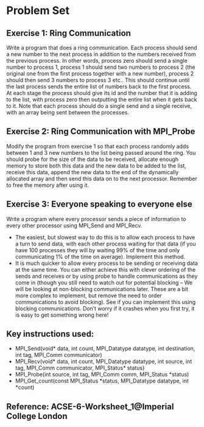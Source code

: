 # Problem Set

## Exercise 1: Ring Communication
Write a program that does a ring communication. Each process should send a new number to the next process in addition to the numbers received from the previous process. In other words, process zero should send a single number to process 1, process 1 should send two numbers to process 2 (the original one from the first process together with a new number), process 2 should then send 3 numbers to process 3 etc.. This should continue until the last process sends the entire list of numbers back to the first process. At each stage the process should give its id and the number that it is adding to the list, with process zero then outputting the entire list when it gets back to it. Note that each process should do a single send and a single receive, with an array being sent between the processes.

## Exercise 2: Ring Communication with MPI_Probe
Modify the program from exercise 1 so that each process randomly adds between 1 and 3 new numbers to the list being passed around the ring. You should probe for the size of the data to be received, allocate enough memory to store both this data and the new data to be added to the list, receive this data, append the new data to the end of the dynamically allocated array and then send this data on to the next processor. Remember to free the memory after using it.

## Exercise 3: Everyone speaking to everyone else
Write a program where every processor sends a piece of information to every other processor using MPI_Send and MPI_Recv.
*	The easiest, but slowest way to do this is to allow each process to have a turn to send data, with each other process waiting for that data (if you have 100 processes they will by waiting 99% of the time and only communicating 1% of the time on average). Implement this method.
*	It is much quicker to allow every process to be sending or receiving data at the same time. You can either achieve this with clever ordering of the sends and receives or by using probe to handle communications as they come in (though you still need to watch out for potential blocking – We will be looking at non-blocking communications later. These are a bit more complex to implement, but remove the need to order communications to avoid blocking). See if you can implement this using blocking communications. Don’t worry if it crashes when you first try, it is easy to get something wrong here!

## Key instructions used:
* MPI_Send(void* data, int count, MPI_Datatype datatype, int destination, 
int tag, MPI_Comm communicator)
* MPI_Recv(void* data, int count, MPI_Datatype datatype, int source, int tag,
MPI_Comm communicator, MPI_Status* status)
* MPI_Probe(int source, int tag, MPI_Comm comm, MPI_Status *status)
* MPI_Get_count(const MPI_Status *status, MPI_Datatype datatype, int *count)

## Reference: ACSE-6-Worksheet_1@Imperial College London
